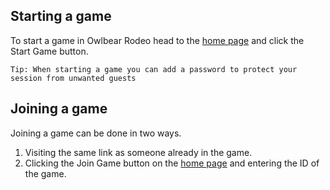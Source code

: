 ## Starting a game

To start a game in Owlbear Rodeo head to the [home page](https://owlbear.rodeo) and click the Start Game button.

`Tip: When starting a game you can add a password to protect your session from unwanted guests`

## Joining a game

Joining a game can be done in two ways.

1. Visiting the same link as someone already in the game.
2. Clicking the Join Game button on the [home page](https://owlbear.rodeo) and entering the ID of the game.
